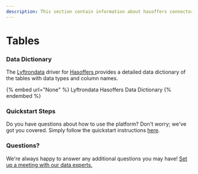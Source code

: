 ```yaml
---
description: This section contain information about hasoffers connector tables information
---
```


# Tables

### Data Dictionary

The [Lyftrondata](https://www.lyftrondata.com/) driver for [Hasoffers](None/)[ ](https://www.lyftrondata.com/integration/hasoffers/)provides a detailed data dictionary of the tables with data types and column names.

{% embed url="None" %}
Lyftrondata Hasoffers Data Dictionary
{% endembed %}

### Quickstart Steps

Do you have questions about how to use the platform? Don't worry; we've got you covered. Simply follow the quickstart instructions [here](../README.md).

### Questions? <a href="#questions" id="questions"></a>

We're always happy to answer any additional questions you may have! [Set up a meeting with our data experts.](https://www.lyftrondata.com/book-a-meeting/)

